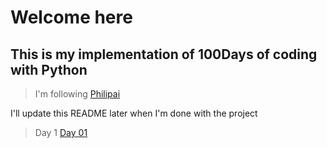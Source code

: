 # Welcome here

## This is my implementation of 100Days of coding with Python
> I'm following [Philipai](https://github.com/phillipai/100-days-of-code-python/tree/main)

I'll update this README later when I'm done with the project

> Day 1 [Day 01](./Beginner/day01.py)